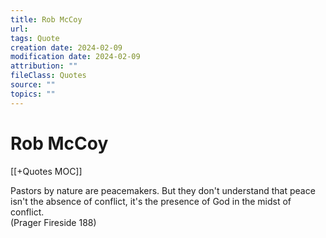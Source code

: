 ```yaml
---
title: Rob McCoy
url: 
tags: Quote
creation date: 2024-02-09
modification date: 2024-02-09
attribution: ""
fileClass: Quotes
source: ""
topics: ""
---
```


# Rob McCoy

[[+Quotes MOC]]

Pastors by nature are peacemakers. But they don't understand that peace isn't the absence of conflict, it's the presence of God in the midst of conflict.  
(Prager Fireside 188)
